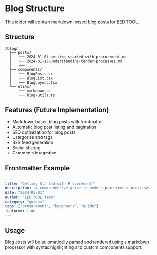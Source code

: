 # Blog Structure

This folder will contain markdown-based blog posts for EED TOOL.

## Structure

```
/blog/
  ├── posts/
  │   ├── 2024-01-01-getting-started-with-procurement.md
  │   ├── 2024-01-15-understanding-tender-processes.md
  │   └── ...
  ├── components/
  │   ├── BlogPost.tsx
  │   ├── BlogList.tsx
  │   └── BlogLayout.tsx
  └── utils/
      ├── markdown.ts
      └── blog-utils.ts
```

## Features (Future Implementation)

- Markdown-based blog posts with frontmatter
- Automatic blog post listing and pagination
- SEO optimization for blog posts
- Categories and tags
- RSS feed generation
- Social sharing
- Comments integration

## Frontmatter Example

```yaml
---
title: "Getting Started with Procurement"
description: "A comprehensive guide to modern procurement processes"
date: "2024-01-01"
author: "EED TOOL Team"
category: "guides"
tags: ["procurement", "beginners", "guide"]
featured: true
---
```

## Usage

Blog posts will be automatically parsed and rendered using a markdown processor with syntax highlighting and custom components support. 